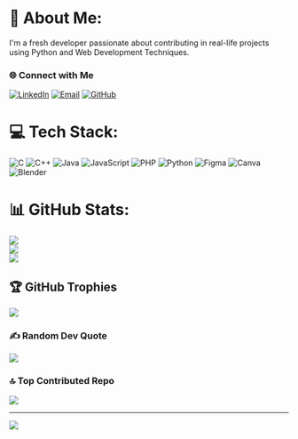 # 💫 About Me:
I'm a fresh developer passionate about contributing in real-life projects using Python and Web Development Techniques.


### 🌐 Connect with Me
<p align="left">
  <a href="https://www.linkedin.com/in/amaan-ali-29a72736a/" target="blank"><img src="https://img.shields.io/badge/-LinkedIn-blue?style=flat&logo=linkedin" alt="LinkedIn"/></a>
  <a href="mailto:amaan201803@outlook.com"><img src="https://img.shields.io/badge/-Email-red?style=flat&logo=gmail&logoColor=white" alt="Email"/></a>
  <a href="https://github.com/Amaan-02103"><img src="https://img.shields.io/badge/-GitHub-black?style=flat&logo=github" alt="GitHub"/></a>
</p>

# 💻 Tech Stack:
![C](https://img.shields.io/badge/c-%2300599C.svg?style=for-the-badge&logo=c&logoColor=white) ![C++](https://img.shields.io/badge/c++-%2300599C.svg?style=for-the-badge&logo=c%2B%2B&logoColor=white) ![Java](https://img.shields.io/badge/java-%23ED8B00.svg?style=for-the-badge&logo=openjdk&logoColor=white) ![JavaScript](https://img.shields.io/badge/javascript-%23323330.svg?style=for-the-badge&logo=javascript&logoColor=%23F7DF1E) ![PHP](https://img.shields.io/badge/php-%23777BB4.svg?style=for-the-badge&logo=php&logoColor=white) ![Python](https://img.shields.io/badge/python-3670A0?style=for-the-badge&logo=python&logoColor=ffdd54) ![Figma](https://img.shields.io/badge/figma-%23F24E1E.svg?style=for-the-badge&logo=figma&logoColor=white) ![Canva](https://img.shields.io/badge/Canva-%2300C4CC.svg?style=for-the-badge&logo=Canva&logoColor=white) ![Blender](https://img.shields.io/badge/blender-%23F5792A.svg?style=for-the-badge&logo=blender&logoColor=white)
# 📊 GitHub Stats:
![](https://github-readme-stats.vercel.app/api?username=Amaan-02103&theme=transparent&hide_border=false&include_all_commits=false&count_private=false)<br/>
![](https://nirzak-streak-stats.vercel.app/?user=Amaan-02103&theme=transparent&hide_border=false)<br/>
![](https://github-readme-stats.vercel.app/api/top-langs/?username=Amaan-02103&theme=transparent&hide_border=false&include_all_commits=false&count_private=false&layout=compact)

## 🏆 GitHub Trophies
![](https://github-profile-trophy.vercel.app/?username=Amaan-02103&theme=radical&no-frame=false&no-bg=true&margin-w=4)

### ✍️ Random Dev Quote
![](https://quotes-github-readme.vercel.app/api?type=horizontal&theme=radical)

### 🔝 Top Contributed Repo
![](https://github-contributor-stats.vercel.app/api?username=Amaan-02103&limit=5&theme=dark&combine_all_yearly_contributions=true)

---
[![](https://visitcount.itsvg.in/api?id=Amaan-02103&icon=0&color=0)](https://visitcount.itsvg.in)

<!-- Proudly created with GPRM ( https://gprm.itsvg.in ) -->
